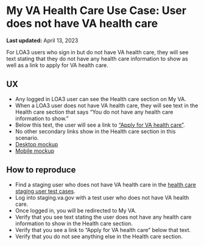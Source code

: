 # My VA Health Care Use Case: User does not have VA health care

**Last updated:** April 13, 2023

For LOA3 users who sign in but do not have VA health care, they will see text stating that they do not have any health care information to show as well as a link to apply for VA health care.

## UX

- Any logged in LOA3 user can see the Health care section on My VA.
- When a LOA3 user does not have VA health care, they will see text in the Health care section that says “You do not have any health care information to show.”
- Below this text, the user will see a link to [“Apply for VA health care”](https://www.va.gov/health-care/apply/application/introduction).
- No other secondary links show in the Health care section in this scenario.
- [Desktop mockup](https://www.sketch.com/s/9b0e6efc-423a-4354-9db3-ab2083d566c9/a/uuid/E6ADDE2C-0D24-484F-A829-CEA239BD56E6)
- [Mobile mockup](https://www.sketch.com/s/9b0e6efc-423a-4354-9db3-ab2083d566c9/a/uuid/2E99F689-11DF-4216-A2AE-6DA7F21A09CC)

## How to reproduce
- Find a staging user who does not have VA health care in the [health care staging user test cases](https://github.com/department-of-veterans-affairs/va.gov-team-sensitive/blob/master/Administrative/vagov-users/staging-test-accounts-myvaaudit.md#health-care-section).
- Log into staging.va.gov with a test user who does not have VA health care.
- Once logged in, you will be redirected to My VA.
- Verify that you see text stating the user does not have any health care information to show in the Health care section.
- Verify that you see a link to “Apply for VA health care” below that text.
- Verify that you do not see anything else in the Health care section.
